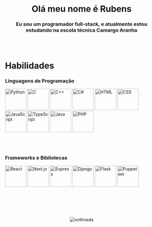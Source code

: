 <h1 align="center">Olá meu nome é Rubens</h1>
<h3 align="center">Eu sou um programador full-stack, e atualmente estou estudando na escola técnica Camargo Aranha</h3>
<br>
<br>

# Habilidades
### Linguagens de Programação
<p>
<img src="https://cdn.jsdelivr.net/gh/devicons/devicon@latest/icons/python/python-original.svg" width="70px" alt="Python"/>
<img src="https://cdn.jsdelivr.net/gh/devicons/devicon@latest/icons/c/c-original.svg" width="70px" alt="C"/>
<img src="https://cdn.jsdelivr.net/gh/devicons/devicon@latest/icons/cplusplus/cplusplus-original.svg" width="70px" alt="C++"/>
<img src="https://cdn.jsdelivr.net/gh/devicons/devicon@latest/icons/csharp/csharp-original.svg"  width="70px" alt="C#"/>
<img src="https://cdn.jsdelivr.net/gh/devicons/devicon@latest/icons/html5/html5-original-wordmark.svg" width="70px" alt="HTML"/>
<img src="https://cdn.jsdelivr.net/gh/devicons/devicon@latest/icons/css3/css3-original-wordmark.svg" width="70px" alt="CSS"/>
<img src="https://cdn.jsdelivr.net/gh/devicons/devicon@latest/icons/javascript/javascript-original.svg" width="70px" alt="JavaScript"/>
<img src="https://cdn.jsdelivr.net/gh/devicons/devicon@latest/icons/typescript/typescript-original.svg" width="70px" alt="TypeScript"/>
<img src="https://cdn.jsdelivr.net/gh/devicons/devicon@latest/icons/java/java-original.svg" width="70px" alt="Java"/>
<img src="https://cdn.jsdelivr.net/gh/devicons/devicon@latest/icons/php/php-original.svg" width="70px" alt="PHP"/>

</p>

<br>
<br>

### Frameworks e Bibliotecas
<p>
<img src="https://cdn.jsdelivr.net/gh/devicons/devicon@latest/icons/react/react-original-wordmark.svg" width="70px" alt="React"/>
<img src="https://cdn.jsdelivr.net/gh/devicons/devicon@latest/icons/nextjs/nextjs-original.svg" width="70px" alt="Next.js"/>
<img src="https://cdn.jsdelivr.net/gh/devicons/devicon@latest/icons/express/express-original-wordmark.svg" width="70px" alt="Express"/>
<img src="https://cdn.jsdelivr.net/gh/devicons/devicon@latest/icons/django/django-plain-wordmark.svg" width="70px" alt="Django"/>
<img src="https://cdn.jsdelivr.net/gh/devicons/devicon@latest/icons/flask/flask-original-wordmark.svg" width="70px" alt="Flask"/>
<img src="https://cdn.jsdelivr.net/gh/devicons/devicon@latest/icons/puppeteer/puppeteer-original.svg" width="70px" alt="Puppeteer"/>
          
          
          
</p>

<br>
<br>
<br>
<br>

<p align="center"><img src="https://github-readme-stats.vercel.app/api/top-langs?username=nothnada&show_icons=true&locale=en&layout=compact&theme=dark" alt="nothnada" /></p>
